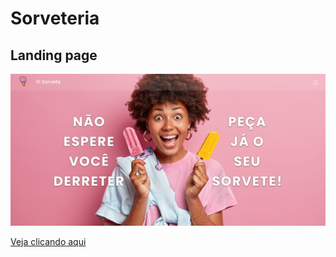 # Sorveteria
## Landing page

<img src="https://github.com/rafaelRizzo/projetoSorveteriaWeb/blob/main/sorveteria-overview.png"/>

<a href="https://sorveteria.rafael-rizzo.com">Veja clicando aqui</a>
